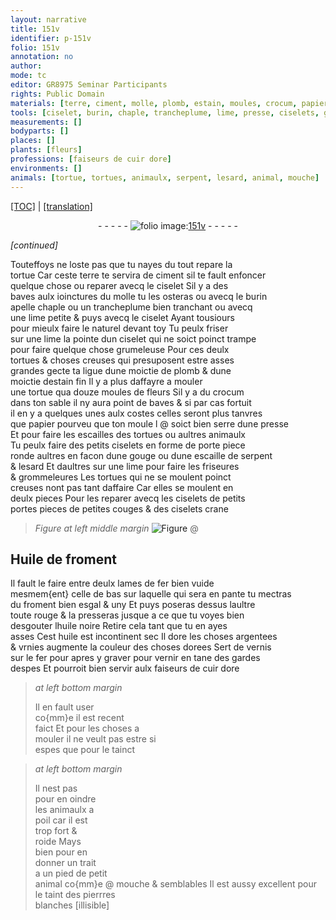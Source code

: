 ```yaml
---
layout: narrative
title: 151v
identifier: p-151v
folio: 151v
annotation: no
author:
mode: tc
editor: GR8975 Seminar Participants
rights: Public Domain
materials: [terre, ciment, molle, plomb, estain, moules, crocum, papier, moule, Huile de froment, fer, froment, huile noire, huile, vernis, oindre, pierrres]
tools: [ciselet, burin, chaple, trancheplume, lime, presse, ciselets, gouge, couges, lames]
measurements: []
bodyparts: []
places: []
plants: [fleurs]
professions: [faiseurs de cuir dore]
environments: []
animals: [tortue, tortues, animaulx, serpent, lesard, animal, mouche]
---
```


<p><a href="{{ site.baseurl }}/diplomatic/">[TOC]</a> | <a href="{{ site.baseurl }}/texts/p-151v_tl/">[translation]</a></p><div class="folio" align="center">- - - - - <a href="http://gallica.bnf.fr/ark:/12148/btv1b10500001g/f308.image" target="_blank"><img src="https://cu-mkp.github.io/2017-workshop-edition/assets/photo-icon.png" alt="folio image: " style="display:inline-block; margin-bottom:-3px;"/>151v</a> - - - - - </div>  
 
*[continued]*
  
Touteffoys ne loste pas que tu nayes du tout repare la<br/> <span class="al">tortue</span> Car ceste <span class="m">terre</span> te servira de <span class="m">ciment</span> sil te fault enfoncer<br/> quelque chose ou reparer avecq le <span class="tl">ciselet</span> Sil y a des<br/> baves aulx ioinctures du <span class="m">molle</span> tu les osteras ou avecq le <span class="tl">burin</span><br/> apelle <span class="tl">chaple</span> ou un <span class="tl">trancheplume</span> bien tranchant ou avecq<br/> une <span class="tl">lime</span> petite & puys avecq le <span class="tl">ciselet</span> Ayant tousiours<br/> pour mieulx faire le naturel devant toy Tu peulx friser<br/> sur une <span class="tl">lime</span> la pointe dun <span class="tl">ciselet</span> qui ne soict poinct trampe<br/> pour faire quelque chose grumeleuse Pour ces <span class="del">deulx</span><br/> <span class="al">tortues</span> & choses creuses qui presuposent estre asses<br/> grandes gecte ta ligue dune moictie de <span class="m">plomb</span> & dune<br/> moictie d<span class="m">estain</span> fin Il y a plus daffayre a mouler<br/> une <span class="al">tortue</span> qua douze <span class="m">moules</span> de <span class="pa">fleurs</span> Sil y a du <span class="m">crocum</span><br/> dans ton sable il ny aura point de baves & si par cas fortuit<br/> il en y a quelques unes aulx costes celles seront plus tanvres<br/> que <span class="m">papier</span> pourveu que ton <span class="m">moule</span> l @ soict bien serre dune <span class="tl">presse</span><br/> Et pour faire les escailles des <span class="al">tortues</span> ou aultres <span class="al">animaulx</span><br/> Tu peulx faire des petits <span class="tl">ciselets</span> en forme de porte piece<br/> ronde aultres en facon dune <span class="tl">gouge</span> ou dune escaille de <span class="al">serpent</span><br/> & <span class="al">lesard</span> Et daultres sur une <span class="tl">lime</span> pour faire les friseures<br/> & grommeleures Les <span class="al">tortues</span> qui ne se moulent poinct<br/> creuses nont pas tant daffaire Car elles se moulent en<br/> deulx pieces Pour les reparer avecq les <span class="tl">ciselets</span> de petits<br/> portes pieces de petites <span class="tl">couges</span> & des <span class="tl">ciselets</span> crane
 
> *Figure*
> *at left middle margin*
> <a href="https://drive.google.com/open?id=0B9-oNrvWdlO5bk1US2QxRTVwa2s" target="_blank"><img src="https://cu-mkp.github.io/GR8975-edition/assets/photo-icon.png" alt="Figure" style="display:inline-block; margin-bottom:-3px;"/></a>
 @ 
 
  

## <span class="m">Huile de froment</span>

 
Il fault le faire entre deulx <span class="tl">lames</span> de <span class="m">fer</span> bien vuide<br/> mesmem{ent} celle de bas sur laquelle qui sera en pante tu mectras<br/> du <span class="m">froment</span> bien esgal & uny Et puys poseras dessus laultre<br/> toute rouge & la presseras jusque a ce que tu voyes bien<br/> desgouter l<span class="m">huile noire</span> Retire cela tant que tu en ayes<br/> asses Cest <span class="m">huile</span> est incontinent sec Il dore les choses argentees<br/> & vrnies augmente la couleur des choses dorees Sert de <span class="m">vernis</span><br/> sur le <span class="m">fer</span> pour apres y graver pour vernir en tane des gardes<br/> despes Et pourroit bien servir aulx <span class="pro">faiseurs de cuir dore</span>
 
> *at left bottom margin*
> 
> 
>  Il en fault user<br/> co{mm}e il est recent<br/> faict Et pour les choses a<br/> mouler il ne veult pas estre si<br/> espes que pour le tainct
 
> *at left bottom margin*
> 
> 
>  Il nest pas<br/> pour en <span class="m">oindre</span><br/> les <span class="al">animaulx</span> a<br/> poil car il est<br/> trop fort &<br/> roide Mays<br/> bien pour en<br/> donner un trait<br/> a un pied de petit<br/> <span class="al">animal</span> co{mm}e @ <span class="al">mouche</span> & semblables Il est aussy excellent pour le taint des <span class="m">pierrres</span><br/> blanches [illisible]
 
